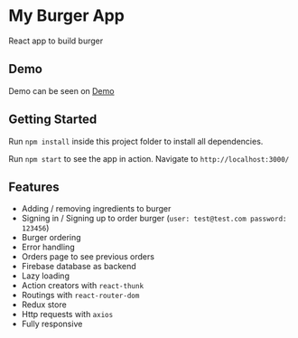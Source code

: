 # My Burger App
React app to build burger

## Demo

Demo can be seen on [Demo](https://react-burger-app-48867.firebaseapp.com/)



## Getting Started

Run `npm install` inside this project folder to install all dependencies.

Run `npm start` to see the app in action. Navigate to `http://localhost:3000/`

## Features

* Adding / removing ingredients to burger
* Signing in / Signing up to order burger (`user: test@test.com password: 123456`)
* Burger ordering
* Error handling
* Orders page to see previous orders
* Firebase database as backend
* Lazy loading
* Action creators with `react-thunk`
* Routings with `react-router-dom`
* Redux store 
* Http requests with `axios`
* Fully responsive

